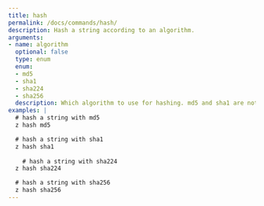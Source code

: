 ```yaml
---
title: hash
permalink: /docs/commands/hash/
description: Hash a string according to an algorithm.
arguments:
- name: algorithm
  optional: false
  type: enum
  enum:
  - md5
  - sha1
  - sha224
  - sha256
  description: Which algorithm to use for hashing. md5 and sha1 are not criptographically secure and should not be used for secure applications.
examples: |
  # hash a string with md5
  z hash md5

  # hash a string with sha1
  z hash sha1
	
	# hash a string with sha224
  z hash sha224

  # hash a string with sha256
  z hash sha256
---
```

